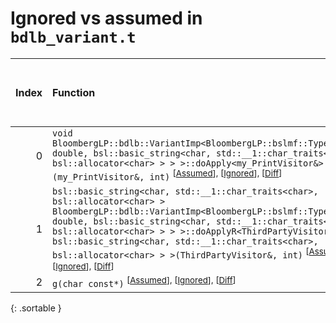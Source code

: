 # Ignored vs assumed in `bdlb_variant.t`

<script src="../sorttable.js"></script>

|   Index | Function                                                                                                                                                                                                                                                                                                                                                                                                                                                |   Difference in number of lines |   Function size difference in bytes | Number of lines in assumed build   | Number of bytes in assumed build   | Number of lines in ignored build   | Number of bytes in ignored build   |
|--------:|:--------------------------------------------------------------------------------------------------------------------------------------------------------------------------------------------------------------------------------------------------------------------------------------------------------------------------------------------------------------------------------------------------------------------------------------------------------|--------------------------------:|------------------------------------:|:-----------------------------------|:-----------------------------------|:-----------------------------------|:-----------------------------------|
|       0 | `void BloombergLP::bdlb::VariantImp<BloombergLP::bslmf::TypeList<int, double, bsl::basic_string<char, std::__1::char_traits<char>, bsl::allocator<char> > > >::doApply<my_PrintVisitor&>(my_PrintVisitor&, int)` <sup>\[[Assumed](0-assume)\], \[[Ignored](0-none)\], \[[Diff](0.diff.html)\]                                                                                                                                                           |                              -2 |                                   0 | 64                                 | 5,185,936                          | 64                                 | 5,154,576                          |
|       1 | `bsl::basic_string<char, std::__1::char_traits<char>, bsl::allocator<char> > BloombergLP::bdlb::VariantImp<BloombergLP::bslmf::TypeList<int, double, bsl::basic_string<char, std::__1::char_traits<char>, bsl::allocator<char> > > >::doApplyR<ThirdPartyVisitor&, bsl::basic_string<char, std::__1::char_traits<char>, bsl::allocator<char> > >(ThirdPartyVisitor&, int)` <sup>\[[Assumed](1-assume)\], \[[Ignored](1-none)\], \[[Diff](1.diff.html)\] |                             -13 |                                 -64 | 1,408                              | 5,186,672                          | 1,472                              | 5,155,312                          |
|       2 | `g(char const*)` <sup>\[[Assumed](2-assume)\], \[[Ignored](2-none)\], \[[Diff](2.diff.html)\]                                                                                                                                                                                                                                                                                                                                                           |                             -35 |                                -112 | 272                                | 4,218,576                          | 384                                | 4,219,280                          |
{: .sortable }
